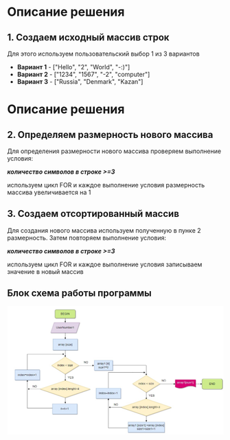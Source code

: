 # Описание решения

## 1. Создаем исходный массив строк

Для этого используем пользовательский выбор 1 из 3 вариантов
* **Вариант 1**  -  ["Hello", "2", "World", "-:)"]
* **Вариант 2**  -  ["1234", "1567", "-2", "computer"]
* **Вариант 3**  -  ["Russia", "Denmark", "Kazan"]
# Описание решения

## 2. Определяем размерность нового массива
Для определения размерности нового массива проверяем выполнение условия:

__*количество символов в строке >=3*__

используем цикл FOR и каждое выполнение условия размерность массива увеличивается на 1

## 3. Создаем отсортированный массив
Для создания нового массива используем полученную в пунке 2 размерность.
Затем повторяем выполнение условия:

__*количество символов в строке >=3*__

используем цикл FOR и каждое выполнение условия записываем значение в новый массив

## Блок схема работы программы
![](block.jpg)